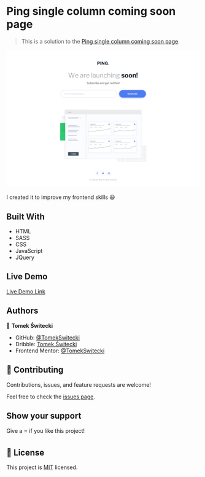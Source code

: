 # Ping single column coming soon page

> This is a solution to the [Ping single column coming soon page](https://www.frontendmentor.io/challenges/ping-single-column-coming-soon-page-5cadd051fec04111f7b848da).

![screenshot](./design/desktop-design.jpg)

I created it to improve my frontend skills 😃

## Built With

- HTML
- SASS
- CSS
- JavaScript
- JQuery

## Live Demo

[Live Demo Link](https://tomekswitecki.github.io/single-column-coming-soon-page/)

## Authors

👤 **Tomek Świtecki**

- GitHub: [@TomekSwitecki](https://github.com/TomekSwitecki)
- Dribble: [Tomek Świtecki](https://dribbble.com/Switecki)
- Frontend Mentor: [@TomekSwitecki](https://www.frontendmentor.io/profile/TomekSwitecki)

## 🤝 Contributing

Contributions, issues, and feature requests are welcome!

Feel free to check the [issues page](../../issues/).

## Show your support

Give a ⭐️ if you like this project!

## 📝 License

This project is [MIT](./MIT.md) licensed.
